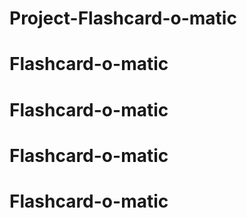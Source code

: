 # Project-Flashcard-o-matic
# Flashcard-o-matic
# Flashcard-o-matic
# Flashcard-o-matic
# Flashcard-o-matic
